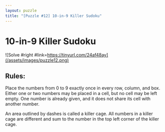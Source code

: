 ```yaml
---
layout: puzzle
title: "[Puzzle #12] 10-in-9 Killer Sudoku"
---
```


# 10-in-9 Killer Sudoku

![Solve #right #link=https://tinyurl.com/24af48ay](/assets/images/puzzle12.png)

## Rules:

Place the numbers from 0 to 9 exactly once in every row, column, and box. Either one or two numbers may be placed in a cell, but no cell may be left empty. One number is already given, and it does not share its cell with another number.

An area outlined by dashes is called a killer cage. All numbers in a killer cage are different and sum to the number in the top left corner of the killer cage. 